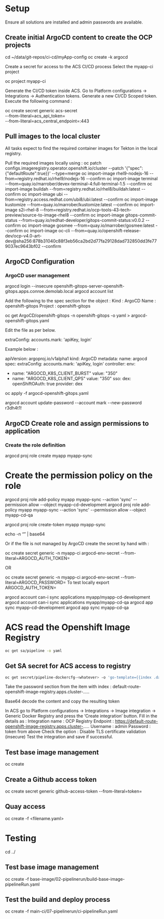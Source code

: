 # Setup

Ensure all solutions are installed and admin passwords are available.

## Create initial ArgoCD content to create the OCP projects

cd ~/data/git-repos/ci-cd/myApp-config
oc create -k argocd

Create a secret for access to the ACS CI/CD process
Select the myapp-ci project

oc project myapp-ci

Generate the CI/CD token inside ACS. Go to Platform configurations -> Integrations -> Authentication tokens.
Generate a new CI/CD Scoped token.
Execute the following command :

oc create secret generic acs-secret \
--from-literal=acs_api_token=<token from above step> \
--from-literal=acs_central_endpoint=<url-for-rhacs-server>:443

## Pull images to the local cluster 

All tasks expect to find the required container images for Tekton in the local registry.

Pull the required images locally using :
oc patch configs.imageregistry.operator.openshift.io/cluster --patch '{"spec":{"defaultRoute":true}}' --type=merge
oc import-image rhel9-nodejs-16 --from=registry.redhat.io/rhel9/nodejs-16 --confirm
oc import-image terminal --from=quay.io/marrober/devex-terminal-4:full-terminal-1.5 --confirm
oc import-image buildah --from=registry.redhat.io/rhel8/buildah:latest --confirm
oc import-image ubi --from=registry.access.redhat.com/ubi8/ubi:latest --confirm
oc import-image kustomize --from=quay.io/marrober/kustomize:latest --confirm
oc import-image s2i-rhel-8 --from=registry.redhat.io/ocp-tools-43-tech-preview/source-to-image-rhel8 --confirm
oc import-image gitops-commit-status --from=quay.io/redhat-developer/gitops-commit-status:v0.0.2 --confirm
oc import-image gosmee --from=quay.io/marrober/gosmee:latest --confirm
oc import-image oc-cli --from=quay.io/openshift-release-dev/ocp-v4.0-art-dev@sha256:878b31040c88f3eb56ca2bd2d77fa29128dad732850dd3fe779037ec9643bf02 --confirm


## ArgoCD Configuration
### ArgoCD user management 

argocd login --insecure openshift-gitops-server-openshift-gitops.apps.conroe.demolab.local
argocd account list

Add the following to the spec section for the object : 
Kind : ArgoCD 
Name : openshift-gitops
Project : openshift-gitops

oc get ArgoCD/openshift-gitops -n openshift-gitops -o yaml > argocd-openshift-gitops.yaml

Edit the file as per below.

 extraConfig:
   accounts.mark: 'apiKey, login'

Example below : 

apiVersion: argoproj.io/v1alpha1
kind: ArgoCD
metadata:
 name: argocd
spec:
  extraConfig:
   accounts.mark: 'apiKey, login'
 controller:
   env:
   - name: "ARGOCD_K8S_CLIENT_BURST"
     value: "350"
   - name: "ARGOCD_K8S_CLIENT_QPS"
     value: "350"
 sso:
   dex:
     openShiftOAuth: true
   provider: dex

oc apply -f  argocd-openshift-gitops.yaml

argocd account update-password --account mark --new-password r3dh4t1!

## ArgoCD Create role and assign permissions to application
### Create the role definition

argocd proj role create myapp myapp-sync

# Create the permission policy on the role
argocd proj role add-policy myapp myapp-sync --action 'sync' --permission allow --object myapp-cd-development
argocd proj role add-policy myapp myapp-sync --action 'sync' --permission allow --object myapp-cd-qa

argocd proj role create-token myapp myapp-sync

<Copy token>

echo -n “<token>” | base64


Or if the file is not managed by ArgoCD create the secret by hand with :

oc create secret generic -n myapp-ci argocd-env-secret --from-literal=ARGOCD_AUTH_TOKEN=<token>

OR

oc create secret generic -n myapp-ci argocd-env-secret --from-literal=ARGOCD_PASSWORD=<token>
To test locally
export ARGOCD_AUTH_TOKEN=<token>

argocd account can-i sync applications myapp/myapp-cd-development 
argocd account can-i sync applications myapp/myapp-cd-qa
argocd app sync myapp-cd-development
argocd app sync myapp-cd-qa

# ACS read the Openshift Image Registry

````bash
oc get sa/pipeline -o yaml
````

## Get SA secret for ACS access to registry

````bash
oc get secret/pipeline-dockercfg-<whatever> -o 'go-template={{index .data ".dockercfg"}}' | base64 -d | jq .  
````

Take the password section from the item with index : default-route-openshift-image-registry.apps.cluster-.....

Base64 decode the content and copy the resulting token

In ACS go to Platform configurations -> Integrations -> Image integration -> Generic Docker Registry and press the ‘Create integration’ button.
Fill in the details as :
	Integration name : OCP Registry
	Endpoint : https://default-route-openshift-image-registry.apps.cluster-.....
	Username : admin
	Password : token from above
	Check the option : Disable TLS certificate validation (insecure)
Test the integration and save if successful.

## Test base image management

oc create 


## Create a Github access token

oc create secret generic github-access-token --from-literal=token=<token>

## Quay access 

oc create -f <filename.yaml>

# Testing

cd ../

## Test base image management

oc create -f base-image/02-pipelinerun/build-base-image-pipelineRun.yaml

## Test the build and deploy process 

oc create -f main-ci/07-pipelinerun/ci-pipelineRun.yaml

